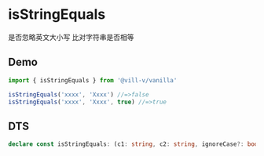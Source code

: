 # isStringEquals

是否忽略英文大小写 比对字符串是否相等

## Demo

```ts twoslash
import { isStringEquals } from '@vill-v/vanilla'

isStringEquals('xxxx', 'Xxxx') //=>false
isStringEquals('xxxx', 'Xxxx', true) //=>true
```

## DTS

```ts
declare const isStringEquals: (c1: string, c2: string, ignoreCase?: boolean) => boolean;
```
